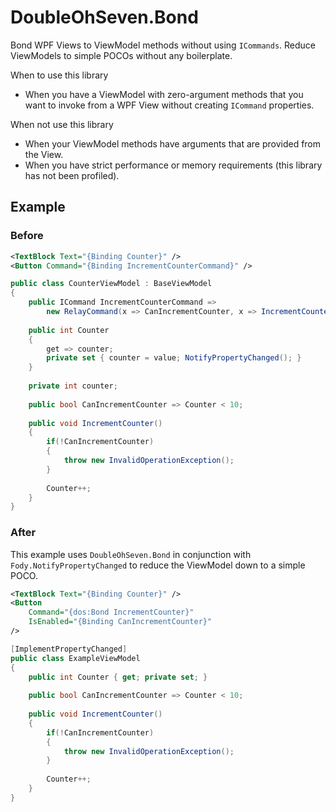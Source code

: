 # DoubleOhSeven.Bond

Bond WPF Views to ViewModel methods without using `ICommands`. Reduce ViewModels to simple POCOs without any boilerplate.

When to use this library
* When you have a ViewModel with zero-argument methods that you want to invoke from a WPF View without creating `ICommand` properties.

When not use this library
* When your ViewModel methods have arguments that are provided from the View.
* When you have strict performance or memory requirements (this library has not been profiled).

## Example

### Before

```xml
<TextBlock Text="{Binding Counter}" />
<Button Command="{Binding IncrementCounterCommand}" />
```

```csharp
public class CounterViewModel : BaseViewModel
{
    public ICommand IncrementCounterCommand =>
        new RelayCommand(x => CanIncrementCounter, x => IncrementCounter());
    
    public int Counter
    {
        get => counter;
        private set { counter = value; NotifyPropertyChanged(); }
    }
    
    private int counter;
    
    public bool CanIncrementCounter => Counter < 10;
    
    public void IncrementCounter()
    {
        if(!CanIncrementCounter)
        {
            throw new InvalidOperationException();
        }
        
        Counter++;
    }
}
```


### After

This example uses `DoubleOhSeven.Bond` in conjunction with `Fody.NotifyPropertyChanged` to reduce the ViewModel down to a simple POCO.

```xml
<TextBlock Text="{Binding Counter}" />
<Button
    Command="{dos:Bond IncrementCounter}"
    IsEnabled="{Binding CanIncrementCounter}"
/>
```

```csharp
[ImplementPropertyChanged]
public class ExampleViewModel
{
    public int Counter { get; private set; }
    
    public bool CanIncrementCounter => Counter < 10;
    
    public void IncrementCounter()
    {
        if(!CanIncrementCounter)
        {
            throw new InvalidOperationException();
        }
        
        Counter++;
    }
}
```